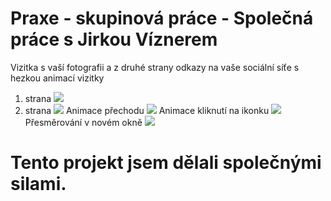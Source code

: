  # Praxe - skupinová práce - Společná práce s Jirkou Víznerem
 Vizitka s vaší fotografii a z druhé strany odkazy na vaše sociální síťe s hezkou animací vizitky
1. strana
![](side1.jpg)
2. strana
![](side2.jpg)
Animace přechodu
![](side3.jpg)
Animace kliknutí na ikonku
![](side4.jpg)
Přesměrování v novém okně
![](side5.jpg)

 # Tento projekt jsem dělali společnými silami.
